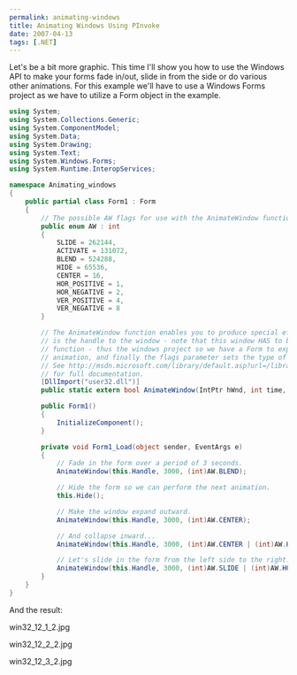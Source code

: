 ```yaml
---
permalink: animating-windows
title: Animating Windows Using PInvoke
date: 2007-04-13
tags: [.NET]
---
```

Let's be a bit more graphic. This time I'll show you how to use the Windows API to make your forms fade in/out, slide in from the side or do various other animations. For this example we'll have to use a Windows Forms project as we have to utilize a Form object in the example.

<!-- more -->

```cs
using System;
using System.Collections.Generic;
using System.ComponentModel;
using System.Data;
using System.Drawing;
using System.Text;
using System.Windows.Forms;
using System.Runtime.InteropServices;

namespace Animating_windows
{
	public partial class Form1 : Form
	{
		// The possible AW flags for use with the AnimateWindow function.
		public enum AW : int
		{
			SLIDE = 262144,
			ACTIVATE = 131072,
			BLEND = 524288,
			HIDE = 65536,
			CENTER = 16,
			HOR_POSITIVE = 1,
			HOR_NEGATIVE = 2,
			VER_POSITIVE = 4,
			VER_NEGATIVE = 8
		}

		// The AnimateWindow function enables you to produce special effects when showing or hiding windows. The hWnd parameter
		// is the handle to the window - note that this window HAS to be in the same thread as the thread calling the AnimateWindow
		// function - thus the windows project so we have a Form to experiment with. The time flag is the duration of the
		// animation, and finally the flags parameter sets the type of animation to perform.
		// See http://msdn.microsoft.com/library/default.asp?url=/library/en-us/winui/winui/windowsuserinterface/windowing/windows/windowreference/windowfunctions/animatewindow.asp
		// for full documentation.
		[DllImport("user32.dll")]
		public static extern bool AnimateWindow(IntPtr hWnd, int time, int flags);

		public Form1()
		{
			InitializeComponent();
		}

		private void Form1_Load(object sender, EventArgs e)
		{
			// Fade in the form over a period of 3 seconds.
			AnimateWindow(this.Handle, 3000, (int)AW.BLEND);

			// Hide the form so we can perform the next animation.
			this.Hide();

			// Make the window expand outward.
			AnimateWindow(this.Handle, 3000, (int)AW.CENTER);

			// And collapse inward...
			AnimateWindow(this.Handle, 3000, (int)AW.CENTER | (int)AW.HIDE);

			// Let's slide in the form from the left side to the right.
			AnimateWindow(this.Handle, 3000, (int)AW.SLIDE | (int)AW.HOR_POSITIVE);
		}
	}
}
```

And the result:

win32_12_1_2.jpg

win32_12_2_2.jpg

win32_12_3_2.jpg
